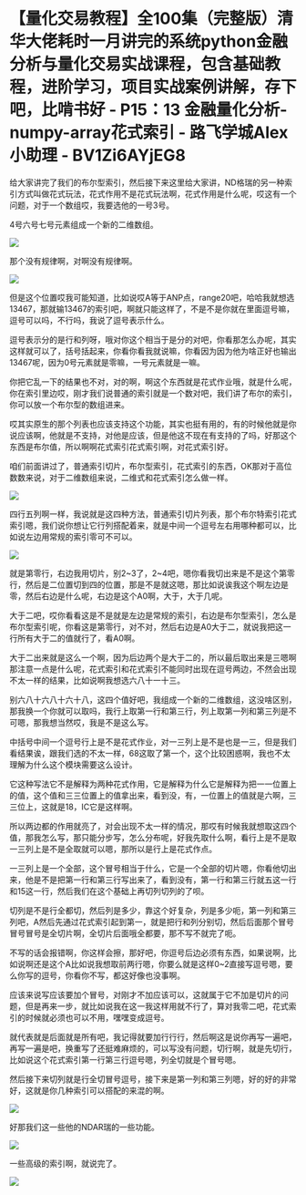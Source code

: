 # 【量化交易教程】全100集（完整版）清华大佬耗时一月讲完的系统python金融分析与量化交易实战课程，包含基础教程，进阶学习，项目实战案例讲解，存下吧，比啃书好 - P15：13 金融量化分析-numpy-array花式索引 - 路飞学城Alex小助理 - BV1Zi6AYjEG8

给大家讲完了我们的布尔型索引，然后接下来这里给大家讲，ND格瑞的另一种索引方式叫做花式玩法，花式作用不是花式玩法啊，花式作用是什么呢，哎这有一个问题，对于一个数组哎，我要选他的一号3号。

4号六号七号元素组成一个新的二维数组。

![](img/b69ba247759fffdf1ad0d0535ca8c6ce_1.png)

那个没有规律啊，对啊没有规律啊。

![](img/b69ba247759fffdf1ad0d0535ca8c6ce_3.png)

但是这个位置哎我可能知道，比如说哎A等于ANP点，range20吧，哈哈我就想选13467，那就输13467的索引吧，啊就只能这样了，不是不是你就在里面逗号嘛，逗号可以吗，不行吗，我说了逗号表示什么。

逗号表示分的是行和列呀，哦对你这个相当于是分的对吧，你看那怎么办呢，其实这样就可以了，括号括起来，你看你看我就说嘛，你看因为因为他为啥正好也输出13467呢，因为0号元素就是零嘛，一号元素就是一嘛。

你把它乱一下的结果也不对，对的啊，啊这个东西就是花式作业哦，就是什么呢，你在索引里边哎，刚才我们说普通的索引就是一个数对吧，我们讲了布尔的索引，你可以放一个布尔型的数组进来。

哎其实原生的那个列表也应该支持这个功能，其实也挺有用的，有的时候他就是你说应该啊，他就是不支持，对他是应该，但是他这不现在有支持的了吗，好那这个东西是布尔值，所以啊啊花式索引花式索引啊，对花式索引好。

咱们前面讲过了，普通索引切片，布尔型索引，花式索引的东西，OK那对于高位数数来说，对于二维数组来说，二维式和花式索引怎么做一样。



![](img/b69ba247759fffdf1ad0d0535ca8c6ce_5.png)

四行五列啊一样，我说就是这四种方法，普通索引切片列表，那个布尔特索引花式索引嗯，我们说你想让它行列搭配着来，就是中间一个逗号左右用哪种都可以，比如说左边用常规的索引零可不可以。



![](img/b69ba247759fffdf1ad0d0535ca8c6ce_7.png)

就是第零行，右边我用切片，别2~3了，2~4吧，嗯你看我切出来是不是这个第零行，然后是二位置切到四的位置，那是不是就这嗯，那比如说诶我这个啊左边是零，然后右边是什么呢，右边是这个A0啊，大于，大于几呢。

大于二吧，哎你看看这是不是就是左边是常规的索引，右边是布尔型索引，怎么是布尔型索引呢，你看这是第零行，对不对，然后右边是A0大于二，就说我把这一行所有大于二的值就行了，看A0啊。

大于二出来就是这么一个啊，因为后边两个是大于二的，所以最后取出来是三嗯啊那注意一点是什么呢，花式索引和花式索引不能同时出现在逗号两边，不然会出现不太一样的结果，比如说啊我想选六八十一十三。

别六八十六八十六十八，这四个值好吧，我组成一个新的二维数组，这没啥区别，那我换一个你就可以取吗，我行上取第一行和第三行，列上取第一列和第三列是不可嗯，那我想当然哎，我是不是这么写。

中括号中间一个逗号行上是不是花式作业，对一三列上是不是也是一三，但是我们看结果诶，跟我们选的不太一样，68这取了第一个，这个比较困惑啊，我也不太理解为什么这个模块需要这么设计。

它这种写法它不是解释为两种花式作用，它是解释为什么它是解释为把一一位置上的值，这个值和三三位置上的值拿出来，看到没，有，一位置上的值就是六啊，三三位上，这就是18，IC它是这样啊。

所以两边都的作用就亮了，对会出现不太一样的情况，那哎有时候我就想取这四个值，那我怎么写，那只能分步写，怎么分布呢，好我先取什么啊，看行上是不是取一三列上是不是全取就可以嗯，那所以是行上是花式作点。

一三列上是一个全部，这个冒号相当于什么，它是一个全部的切片嗯，你看他切出来，他是不是把第一行和第三行写出来了，看到没有，第一行和第三行就五这一行和15这一行，然后我们在这个基础上再切列切列的了呗。

切列是不是行全都切，然后列是多少，靠这个好复杂，列是多少呃，第一列和第三列吧，A然后先通过花式索引起到第一，就是把行和列分别切，然后后面那个冒号冒号冒号是全切片啊，全切片后面哦全都要，那不写不就完了呃。

不写的话会报错啊，你这样会擦，那好吧，你逗号后边必须有东西，如果说啊，比如说啊还是这个A比如说我想取前两行嗯，你要么就是这样0~2直接写逗号嗯，要么你写的逗号，你看你不写，都这好像也没事啊。

应该来说写应该要加个冒号，对刚才不加应该可以，这就属于它不加是切片的问题，但是再来一步，就比如说我在这一我这样用就不行了，算对我零二吧，花式索引的时候就必须也可以不用，嘿嘿变成逗号。

就代表就是后面就是所有吧，我记得就要加行行行，然后啊这是说你再写一遍吧，再写一遍是吧，换重写了还挺难麻烦的，可以写没有问题，切行啊，就是先切行，比如说这个花式索引第一行第三行逗号嗯，列全切就是个冒号嗯。

然后接下来切列就是行全切冒号逗号，接下来是第一列和第三列嗯，好的好的非常好，这就是你几种索引可以搭配的来混的啊。



![](img/b69ba247759fffdf1ad0d0535ca8c6ce_9.png)

好那我们这一些他的NDAR瑞的一些功能。

![](img/b69ba247759fffdf1ad0d0535ca8c6ce_11.png)

一些高级的索引啊，就说完了。

![](img/b69ba247759fffdf1ad0d0535ca8c6ce_13.png)